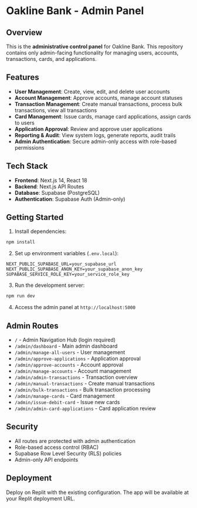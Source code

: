 
# Oakline Bank - Admin Panel

## Overview

This is the **administrative control panel** for Oakline Bank. This repository contains only admin-facing functionality for managing users, accounts, transactions, cards, and applications.

## Features

- **User Management**: Create, view, edit, and delete user accounts
- **Account Management**: Approve accounts, manage account statuses
- **Transaction Management**: Create manual transactions, process bulk transactions, view all transactions
- **Card Management**: Issue cards, manage card applications, assign cards to users
- **Application Approval**: Review and approve user applications
- **Reporting & Audit**: View system logs, generate reports, audit trails
- **Admin Authentication**: Secure admin-only access with role-based permissions

## Tech Stack

- **Frontend**: Next.js 14, React 18
- **Backend**: Next.js API Routes
- **Database**: Supabase (PostgreSQL)
- **Authentication**: Supabase Auth (Admin-only)

## Getting Started

1. Install dependencies:
```bash
npm install
```

2. Set up environment variables (`.env.local`):
```
NEXT_PUBLIC_SUPABASE_URL=your_supabase_url
NEXT_PUBLIC_SUPABASE_ANON_KEY=your_supabase_anon_key
SUPABASE_SERVICE_ROLE_KEY=your_service_role_key
```

3. Run the development server:
```bash
npm run dev
```

4. Access the admin panel at `http://localhost:5000`

## Admin Routes

- `/` - Admin Navigation Hub (login required)
- `/admin/dashboard` - Main admin dashboard
- `/admin/manage-all-users` - User management
- `/admin/approve-applications` - Application approval
- `/admin/approve-accounts` - Account approval
- `/admin/manage-accounts` - Account management
- `/admin/admin-transactions` - Transaction overview
- `/admin/manual-transactions` - Create manual transactions
- `/admin/bulk-transactions` - Bulk transaction processing
- `/admin/manage-cards` - Card management
- `/admin/issue-debit-card` - Issue new cards
- `/admin/admin-card-applications` - Card application review

## Security

- All routes are protected with admin authentication
- Role-based access control (RBAC)
- Supabase Row Level Security (RLS) policies
- Admin-only API endpoints

## Deployment

Deploy on Replit with the existing configuration. The app will be available at your Replit deployment URL.
